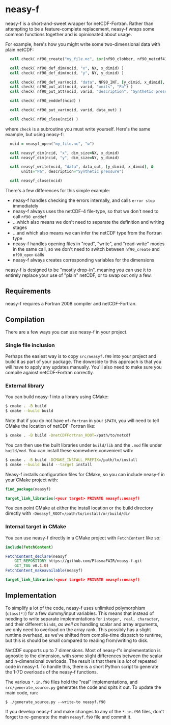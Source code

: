 neasy-f
=======

neasy-f is a short-and-sweet wrapper for netCDF-Fortran. Rather than attempting
to be a feature-complete replacement, neasy-f wraps some common functions
together and is opinionated about usage.

For example, here's how you might write some two-dimensional data with plain
netCDF:

```fortran
  call check( nf90_create("my_file.nc", ior(nf90_clobber, nf90_netcdf4), ncid) )

  call check( nf90_def_dim(ncid, "x", NX, x_dimid) )
  call check( nf90_def_dim(ncid, "y", NY, y_dimid) )

  call check( nf90_def_var(ncid, "data", NF90_INT, [y_dimid, x_dimid], varid)
  call check( nf90_put_att(ncid, varid, "units", "Pa") )
  call check( nf90_put_att(ncid, varid, "description", "Synthetic pressure") )

  call check( nf90_enddef(ncid) )

  call check( nf90_put_var(ncid, varid, data_out) )

  call check( nf90_close(ncid) )
```

where `check` is a subroutine you must write yourself. Here's the same example,
but using neasy-f:

```fortran
  ncid = neasyf_open("my_file.nc", "w")

  call neasyf_dim(ncid, "x", dim_size=NX, x_dimid)
  call neasyf_dim(ncid, "y", dim_size=NY, y_dimid)

  call neasyf_write(ncid, "data", data_out, [y_dimid, x_dimid], &
       units="Pa", description="Synthetic pressure")

  call neasyf_close(ncid)
```

There's a few differences for this simple example:

- neasy-f handles checking the errors internally, and calls `error stop`
  immediately
- neasy-f always uses the netCDF-4 file-type, so that we don't need to call
  `nf90_enddef`
- ...which also means we don't need to separate the definition and writing
  stages
- ...and which also means we can infer the netCDF type from the Fortran type
- neasy-f handles opening files in "read", "write", and "read-write" modes in
  the same call, so we don't need to switch between `nf90_create` and
  `nf90_open` calls
- neasy-f always creates corresponding variables for the dimensions


neasy-f is designed to be "mostly drop-in", meaning you can use it to entirely
replace your use of "plain" netCDF, or to swap out only a few.

Requirements
------------

neasy-f requires a Fortran 2008 compiler and netCDF-Fortran.


Compilation
-----------

There are a few ways you can use neasy-f in your project.

### Single file inclusion

Perhaps the easiest way is to copy `src/neasyf.f90` into your project and build
it as part of your package. The downside to this approach is that you will have
to apply any updates manually. You'll also need to make sure you compile against
netCDF-Fortran correctly.

### External library

You can build neasy-f into a library using CMake:

```bash
$ cmake . -B build
$ cmake --build build
```

Note that if you do not have `nf-fortran` in your `$PATH`, you will need to tell
CMake the location of netCDF-Fortran like:

```bash
$ cmake . -B build -DnetCDFFortran_ROOT=/path/to/netcdf
```

You can then use the built libraries under `build/lib` and the `.mod` file under
`build/mod`. You can install these somewhere convenient with:

```bash
$ cmake . -B build -DCMAKE_INSTALL_PREFIX=/path/to/install
$ cmake --build build --target install
```

Neasy-f installs configuration files for CMake, so you can include neasy-f in
your CMake project with:

```cmake
find_package(neasyf)

target_link_libraries(<your target> PRIVATE neasyf::neasyf)
```

You can point CMake at either the install location or the build directory
directly with `-Dneasyf_ROOT=/path/to/install/or/build/dir`

### Internal target in CMake

You can use neasy-f directly in a CMake project with `FetchContent` like so:

```cmake
include(FetchContent)

FetchContent_declare(neasyf
    GIT_REPOSITORY https://github.com/PlasmaFAIR/neasy-f.git
    GIT_TAG v0.1.0)
FetchContent_makeavailable(neasyf)

target_link_libraries(<your target> PRIVATE neasyf::neasyf)
```

Implementation
--------------

To simplify a lot of the code, neasy-f uses unlimited polymorphism (`class(*)`)
for a few dummy/input variables. This means that instead of needing to write
separate implementations for `integer, real, character`, and their different
`kind`s, _as well as_ handling scalar and array arguments, we only need to
overload on the array rank. This possibly has a slight runtime overhead, as
we've shifted from compile-time dispatch to runtime, but this is should be small
compared to reading from/writing to disk.

NetCDF supports up to 7 dimensions. Most of neasy-f's implementation is agnostic
to the dimension, with some slight differences between the scalar and
n-dimensional overloads. The result is that there is a _lot_ of repeated code in
neasy-f. To handle this, there is a short Python script to generate the 1-7D
overloads of the neasy-f functions.

The various `*.in.f90` files hold the "real" implementations, and
`src/generate_source.py` generates the code and spits it out. To update the main
code, run:

```
$ ./generate_source.py --write-to neasyf.f90
```

If you develop neasy-f and make changes to any of the `*.in.f90` files, don't
forget to re-generate the main `neasyf.f90` file and commit it.
